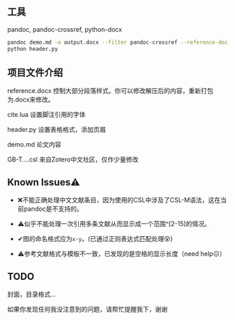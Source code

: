 ## 工具

pandoc, pandoc-crossref, python-docx

```bash
pandoc demo.md -o output.docx --filter pandoc-crossref --reference-doc reference.docx --citeproc --csl GB-T-7714—2015（顺序编码，双语，姓名不大写，无URL、DOI，引注有页码）.csl --bibliography ref.bib --lua-filter .\cite.lua
python header.py
```

## 项目文件介绍

reference.docx 控制大部分段落样式。你可以修改解压后的内容，重新打包为.docx来修改。

cite.lua 设置脚注引用的字体

header.py 设置表格格式，添加页眉

demo.md 论文内容

GB-T....csl 来自Zotero中文社区，仅作少量修改

## Known Issues⚠

- ❌不能正确处理中文文献条目，因为使用的CSL中涉及了CSL-M语法，这在当前pandoc是不支持的。

- ⚠似乎不能处理一次引用多条文献从而显示成一个范围^[2-15]的情况。

- ✔图的命名格式应为`x-y`。(已通过正则表达式匹配处理😵)

- ⚠参考文献格式与模板不一致，已发现的是空格的显示长度（need help😖）



## TODO

封面，目录格式...



如果你发现任何我没注意到的问题，请帮忙提醒我下，谢谢



